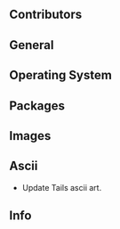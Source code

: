 ## Contributors


## General


## Operating System


## Packages


## Images


## Ascii

- Update Tails ascii art.


## Info

